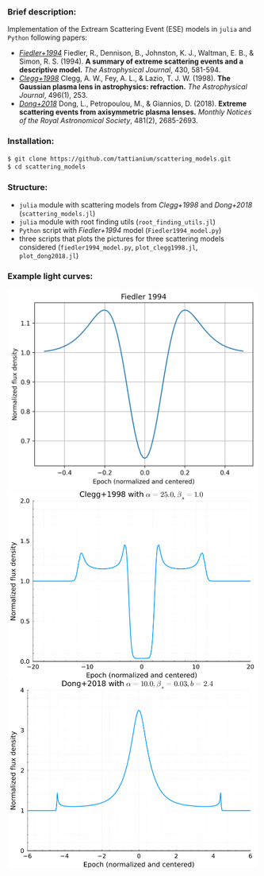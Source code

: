 ### Brief description:

Implementation of the Extream Scattering Event (ESE) models in `julia` and `Python` following papers:

- [_Fiedler+1994_](https://ui.adsabs.harvard.edu/abs/1994ApJ...430..581F/abstract) Fiedler, R., Dennison, B., Johnston, K. J., Waltman, E. B., & Simon, R. S. (1994). **A summary of extreme scattering events and a descriptive model.** _The Astrophysical Journal_, 430, 581-594.
- [_Clegg+1998_](https://iopscience.iop.org/article/10.1086/305344/meta) Clegg, A. W., Fey, A. L., & Lazio, T. J. W. (1998). **The Gaussian plasma lens in astrophysics: refraction.** _The Astrophysical Journal_, 496(1), 253.
- [_Dong+2018_](https://academic.oup.com/mnras/article/481/2/2685/5090977) Dong, L., Petropoulou, M., & Giannios, D. (2018). **Extreme scattering events from axisymmetric plasma lenses.** _Monthly Notices of the Royal Astronomical Society_, 481(2), 2685-2693.

### Installation:

```bash
$ git clone https://github.com/tattianium/scattering_models.git
$ cd scattering_models
```

### Structure:

- `julia` module with scattering models from _Clegg+1998_ and _Dong+2018_ (`scattering_models.jl`)
- `julia` module with root finding utils (`root_finding_utils.jl`)
- `Python` script with _Fiedler+1994_ model (`Fiedler1994_model.py`)
- three scripts that plots the pictures for three scattering models considered (`fiedler1994_model.py`, `plot_clegg1998.jl`, `plot_dong2018.jl`)

### Example light curves:

![alt text](https://github.com/tkoryukova/scattering_models/blob/master/Fiedler1994.png?raw=true)
![alt text](https://github.com/tkoryukova/scattering_models/blob/master/Clegg1998.png?raw=true)
![alt text](https://github.com/tkoryukova/scattering_models/blob/master/Dong2018.png?raw=true)

